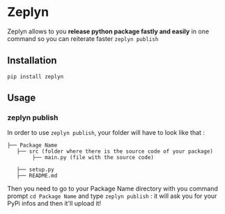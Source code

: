 # Zeplyn

Zeplyn allows to you **release python package fastly and easily** in one command so you can reiterate faster ```zeplyn publish```

## Installation

```
pip install zeplyn
```
## Usage

### zeplyn publish

In order to use ```zeplyn publish```, your folder will have to look like that :

```
├── Package Name
   ├── src (folder where there is the source code of your package)
        ├── main.py (file with the source code)
     
   ├── setup.py
   ├── README.md

```

Then you need to go to your Package Name directory with you command prompt ```cd Package Name``` and type ```zeplyn publish``` : it will ask you for your PyPi infos and then it'll upload it!
